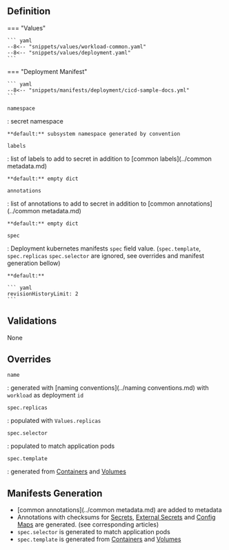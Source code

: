 

## Definition


=== "Values"

    ``` yaml
    --8<-- "snippets/values/workload-common.yaml"
    --8<-- "snippets/values/deployment.yaml"
    ```

=== "Deployment Manifest"

    ``` yaml
    --8<-- "snippets/manifests/deployment/cicd-sample-docs.yml"
    ```



`namespace`

:   secret namespace

    **default:** subsystem namespace generated by convention

`labels`

:   list of labels to add to secret in addition to [common labels](../common metadata.md)

    **default:** empty dict

`annotations`

:   list of annotations to add to secret in addition to [common annotations](../common metadata.md)

    **default:** empty dict

`spec`    

:   Deployment kubernetes manifests `spec` field value. (`spec.template`, `spec.replicas` `spec.selector` are ignored, see overrides and manifest generation bellow)

    **default:** 
    
    ``` yaml
    revisionHistoryLimit: 2
    ```

## Validations

None

## Overrides

`name`

:   generated with [naming conventions](../naming conventions.md) with `workload` as deployment `id`

`spec.replicas`

:   populated with `Values.replicas`

`spec.selector`

:   populated to match application pods

`spec.template`

:   generated from [Containers](../Components/containers.md) and [Volumes](../Components/volumes.md)


## Manifests Generation 

- [common annotations](../common metadata.md) are added to metadata
- Annotations with checksums for [Secrets](../Resources/secret.md), [External Secrets](../Resources/external-secret.md) and [Config Maps](../Resources/configmap.md) are generated. (see corresponding articles) 
- `spec.selector` is generated to match application pods 
- `spec.template` is generated  from [Containers](../Components/containers.md) and [Volumes](../Components/volumes.md)